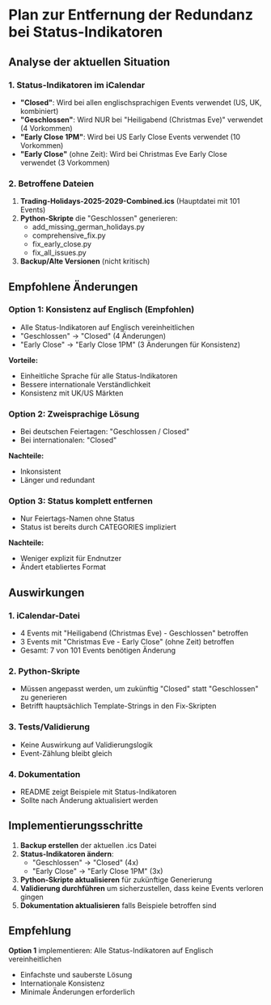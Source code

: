 # Plan zur Entfernung der Redundanz bei Status-Indikatoren

## Analyse der aktuellen Situation

### 1. Status-Indikatoren im iCalendar
- **"Closed"**: Wird bei allen englischsprachigen Events verwendet (US, UK, kombiniert)
- **"Geschlossen"**: Wird NUR bei "Heiligabend (Christmas Eve)" verwendet (4 Vorkommen)
- **"Early Close 1PM"**: Wird bei US Early Close Events verwendet (10 Vorkommen)
- **"Early Close"** (ohne Zeit): Wird bei Christmas Eve Early Close verwendet (3 Vorkommen)

### 2. Betroffene Dateien
1. **Trading-Holidays-2025-2029-Combined.ics** (Hauptdatei mit 101 Events)
2. **Python-Skripte** die "Geschlossen" generieren:
   - add_missing_german_holidays.py
   - comprehensive_fix.py
   - fix_early_close.py
   - fix_all_issues.py
3. **Backup/Alte Versionen** (nicht kritisch)

## Empfohlene Änderungen

### Option 1: Konsistenz auf Englisch (Empfohlen)
- Alle Status-Indikatoren auf Englisch vereinheitlichen
- "Geschlossen" → "Closed" (4 Änderungen)
- "Early Close" → "Early Close 1PM" (3 Änderungen für Konsistenz)

**Vorteile:**
- Einheitliche Sprache für alle Status-Indikatoren
- Bessere internationale Verständlichkeit
- Konsistenz mit UK/US Märkten

### Option 2: Zweisprachige Lösung
- Bei deutschen Feiertagen: "Geschlossen / Closed"
- Bei internationalen: "Closed"

**Nachteile:**
- Inkonsistent
- Länger und redundant

### Option 3: Status komplett entfernen
- Nur Feiertags-Namen ohne Status
- Status ist bereits durch CATEGORIES impliziert

**Nachteile:**
- Weniger explizit für Endnutzer
- Ändert etabliertes Format

## Auswirkungen

### 1. iCalendar-Datei
- 4 Events mit "Heiligabend (Christmas Eve) - Geschlossen" betroffen
- 3 Events mit "Christmas Eve - Early Close" (ohne Zeit) betroffen
- Gesamt: 7 von 101 Events benötigen Änderung

### 2. Python-Skripte
- Müssen angepasst werden, um zukünftig "Closed" statt "Geschlossen" zu generieren
- Betrifft hauptsächlich Template-Strings in den Fix-Skripten

### 3. Tests/Validierung
- Keine Auswirkung auf Validierungslogik
- Event-Zählung bleibt gleich

### 4. Dokumentation
- README zeigt Beispiele mit Status-Indikatoren
- Sollte nach Änderung aktualisiert werden

## Implementierungsschritte

1. **Backup erstellen** der aktuellen .ics Datei
2. **Status-Indikatoren ändern**:
   - "Geschlossen" → "Closed" (4x)
   - "Early Close" → "Early Close 1PM" (3x)
3. **Python-Skripte aktualisieren** für zukünftige Generierung
4. **Validierung durchführen** um sicherzustellen, dass keine Events verloren gingen
5. **Dokumentation aktualisieren** falls Beispiele betroffen sind

## Empfehlung

**Option 1** implementieren: Alle Status-Indikatoren auf Englisch vereinheitlichen
- Einfachste und sauberste Lösung
- Internationale Konsistenz
- Minimale Änderungen erforderlich